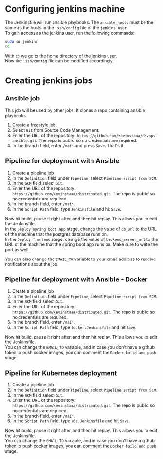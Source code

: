 # Configuring jenkins machine
The Jenkinsfile will run ansible playbooks. The `ansible_hosts` must be the same as the hosts in the `.ssh/config` file of the `jenkins user`.  
To gain access as the jenkins user, run the following commands:  
```bash
sudo su jenkins
cd
```
With `cd` we go to the home directory of the jenkins user.  
Now the `.ssh/config` file can be modified accordingly.
# Creating jenkins jobs
## Ansible job
This job will be used by other jobs. It clones a repo containing ansible playbooks.  

1. Create a freestyle job.
2. Select `Git` from Source Code Management.  
3. Enter the URL of the repository: `https://github.com/kevinstana/devops-ansible.git`. The repo is public so no credentials are required.  
4. In the branch field, enter `/main` and press `Save`. That's it.  

## Pipeline for deployment with Ansible
1. Create a pipeline job.  
2. In the `Definition` field under `Pipeline`, select `Pipeline script from SCM`.  
3. In the `SCM` field select `Git`.  
4. Enter the URL of the repository: `https://github.com/kevinstana/distributed.git`. The repo is public so no credentials are required.  
5. In the branch field, enter `/main`.  
6. In the `Script Path` field, type `Jenkinsfile` and hit `Save`.  

Now hit build, pause it right after, and then hit replay. This allows you to edit the Jenkinsfile.  
In the `Deploy spring boot app` stage, change the value of `db_url` to the URL of the machine that the postgres database runs on.  
In the `Deploy frontend` stage, change the value of `backend_server_url` to the URL of the machine that the spring boot app runs on. Make sure to write the port as well.  

You can also change the `EMAIL_TO` variable to your email address to receive notifications about the job.  

## Pipeline for deployment with Ansible - Docker
1. Create a pipeline job.  
2. In the `Definition` field under `Pipeline`, select `Pipeline script from SCM`.  
3. In the `SCM` field select `Git`.  
4. Enter the URL of the repository: `https://github.com/kevinstana/distributed.git`. The repo is public so no credentials are required.
5. In the branch field, enter `/main`.  
6. In the `Script Path` field, type `docker.Jenkinsfile` and hit `Save`.

Now hit build, pause it right after, and then hit replay. This allows you to edit the Jenkinsfile.  
You can change the `EMAIL_TO` variable, and in case you don't have a github token to push docker images, you can comment the `Docker build and push` stage.  

## Pipeline for Kubernetes deployment
1. Create a pipeline job.  
2. In the `Definition` field under `Pipeline`, select `Pipeline script from SCM`.  
3. In the `SCM` field select `Git`.  
4. Enter the URL of the repository: `https://github.com/kevinstana/distributed.git`. The repo is public so no credentials are required.
5. In the branch field, enter `/main`.  
6. In the `Script Path` field, type `k8s.Jenkinsfile` and hit `Save`.  

Now hit build, pause it right after, and then hit replay. This allows you to edit the Jenkinsfile.  
You can change the `EMAIL_TO` variable, and in case you don't have a github token to push docker images, you can comment the `Docker build and push` stage.  
